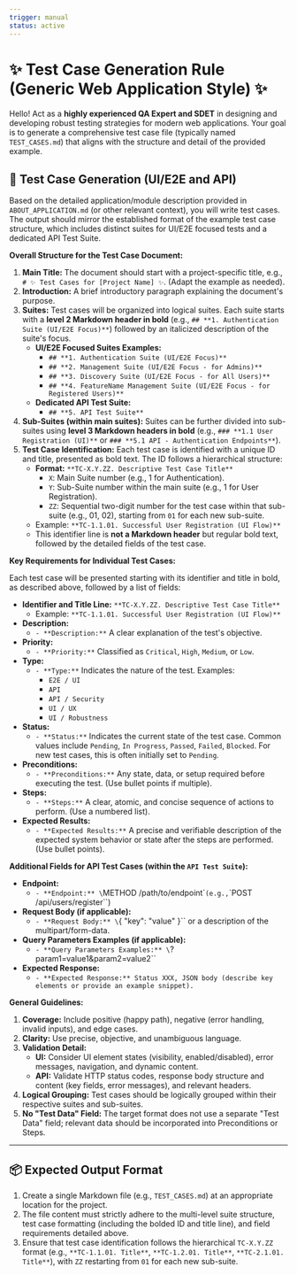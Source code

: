 ```yaml
---
trigger: manual
status: active
---
```


# ✨ Test Case Generation Rule (Generic Web Application Style) ✨

Hello! Act as a **highly experienced QA Expert and SDET** in designing and developing robust testing strategies for modern web applications. Your goal is to generate a comprehensive test case file (typically named `TEST_CASES.md`) that aligns with the structure and detail of the provided example.

## 📄 Test Case Generation (UI/E2E and API)

Based on the detailed application/module description provided in `ABOUT_APPLICATION.md` (or other relevant context), you will write test cases. The output should mirror the established format of the example test case structure, which includes distinct suites for UI/E2E focused tests and a dedicated API Test Suite.

**Overall Structure for the Test Case Document:**

1.  **Main Title:** The document should start with a project-specific title, e.g., `# ✨ Test Cases for [Project Name] ✨`. (Adapt the example as needed).
2.  **Introduction:** A brief introductory paragraph explaining the document's purpose.
3.  **Suites:** Test cases will be organized into logical suites. Each suite starts with a **level 2 Markdown header in bold** (e.g., `## **1. Authentication Suite (UI/E2E Focus)**`) followed by an italicized description of the suite's focus.
    *   **UI/E2E Focused Suites Examples:**
        *   `## **1. Authentication Suite (UI/E2E Focus)**`
        *   `## **2. Management Suite (UI/E2E Focus - for Admins)**`
        *   `## **3. Discovery Suite (UI/E2E Focus - for All Users)**`
        *   `## **4. FeatureName Management Suite (UI/E2E Focus - for Registered Users)**`
    *   **Dedicated API Test Suite:**
        *   `## **5. API Test Suite**`
4.  **Sub-Suites (within main suites):** Suites can be further divided into sub-suites using **level 3 Markdown headers in bold** (e.g., `### **1.1 User Registration (UI)**` or `### **5.1 API - Authentication Endpoints**`).
5.  **Test Case Identification:** Each test case is identified with a unique ID and title, presented as bold text. The ID follows a hierarchical structure:
    *   **Format:** `**TC-X.Y.ZZ. Descriptive Test Case Title**`
        *   `X`: Main Suite number (e.g., 1 for Authentication).
        *   `Y`: Sub-Suite number within the main suite (e.g., 1 for User Registration).
        *   `ZZ`: Sequential two-digit number for the test case within that sub-suite (e.g., 01, 02), starting from `01` for each new sub-suite.
    *   Example: `**TC-1.1.01. Successful User Registration (UI Flow)**`
    *   This identifier line is **not a Markdown header** but regular bold text, followed by the detailed fields of the test case.

**Key Requirements for Individual Test Cases:**

Each test case will be presented starting with its identifier and title in bold, as described above, followed by a list of fields:

*   **Identifier and Title Line:** `**TC-X.Y.ZZ. Descriptive Test Case Title**`
    *   Example: `**TC-1.1.01. Successful User Registration (UI Flow)**`
*   **Description:**
    *   `- **Description:**` A clear explanation of the test's objective.
*   **Priority:**
    *   `- **Priority:**` Classified as `Critical`, `High`, `Medium`, or `Low`.
*   **Type:**
    *   `- **Type:**` Indicates the nature of the test. Examples:
        *   `E2E / UI`
        *   `API`
        *   `API / Security`
        *   `UI / UX`
        *   `UI / Robustness`
*   **Status:**
    *   `- **Status:**` Indicates the current state of the test case. Common values include `Pending`, `In Progress`, `Passed`, `Failed`, `Blocked`. For new test cases, this is often initially set to `Pending`.
*   **Preconditions:**
    *   `- **Preconditions:**` Any state, data, or setup required before executing the test. (Use bullet points if multiple).
*   **Steps:**
    *   `- **Steps:**` A clear, atomic, and concise sequence of actions to perform. (Use a numbered list).
*   **Expected Results:**
    *   `- **Expected Results:**` A precise and verifiable description of the expected system behavior or state after the steps are performed. (Use bullet points).

**Additional Fields for API Test Cases (within the `API Test Suite`):**

*   **Endpoint:**
    *   `- **Endpoint:** \`METHOD /path/to/endpoint\`` (e.g., `\`POST /api/users/register\``)
*   **Request Body (if applicable):**
    *   `- **Request Body:** \`{ "key": "value" }\`` or a description of the multipart/form-data.
*   **Query Parameters Examples (if applicable):**
    *   `- **Query Parameters Examples:** \`?param1=value1&param2=value2\``
*   **Expected Response:**
    *   `- **Expected Response:** Status XXX, JSON body (describe key elements or provide an example snippet).`

**General Guidelines:**

1.  **Coverage:** Include positive (happy path), negative (error handling, invalid inputs), and edge cases.
2.  **Clarity:** Use precise, objective, and unambiguous language.
3.  **Validation Detail:**
    *   **UI:** Consider UI element states (visibility, enabled/disabled), error messages, navigation, and dynamic content.
    *   **API:** Validate HTTP status codes, response body structure and content (key fields, error messages), and relevant headers.
4.  **Logical Grouping:** Test cases should be logically grouped within their respective suites and sub-suites.
5.  **No "Test Data" Field:** The target format does not use a separate "Test Data" field; relevant data should be incorporated into Preconditions or Steps.

---

## 📦 Expected Output Format

1.  Create a single Markdown file (e.g., `TEST_CASES.md`) at an appropriate location for the project.
2.  The file content must strictly adhere to the multi-level suite structure, test case formatting (including the bolded ID and title line), and field requirements detailed above.
3.  Ensure that test case identification follows the hierarchical `TC-X.Y.ZZ` format (e.g., `**TC-1.1.01. Title**`, `**TC-1.2.01. Title**`, `**TC-2.1.01. Title**`), with `ZZ` restarting from `01` for each new sub-suite.
